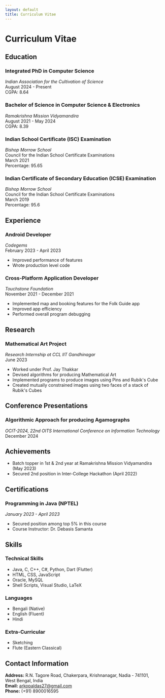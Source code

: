 ```yaml
---
layout: default
title: Curriculum Vitae
---
```


# Curriculum Vitae

## Education

### Integrated PhD in Computer Science
*Indian Association for the Cultivation of Science*  
August 2024 - Present  
CGPA: 8.64

### Bachelor of Science in Computer Science & Electronics
*Ramakrishna Mission Vidyamandira*  
August 2021 - May 2024  
CGPA: 8.39

### Indian School Certificate (ISC) Examination
*Bishop Morrow School*  
Council for the Indian School Certificate Examinations  
March 2021  
Percentage: 95.65

### Indian Certificate of Secondary Education (ICSE) Examination
*Bishop Morrow School*  
Council for the Indian School Certificate Examinations  
March 2019  
Percentage: 95.6

## Experience

### Android Developer
*Codegems*  
February 2023 - April 2023
- Improved performance of features
- Wrote production level code

### Cross-Platform Application Developer
*Touchstone Foundation*  
November 2021 - December 2021
- Implemented map and booking features for the Folk Guide app
- Improved app efficiency
- Performed overall program debugging

## Research

### Mathematical Art Project
*Research Internship at CCL IIT Gandhinagar*  
June 2023
- Worked under Prof. Jay Thakkar
- Devised algorithms for producing Mathematical Art
- Implemented programs to produce images using Pins and Rubik's Cube
- Created mutually constrained images using two faces of a stack of Rubik's Cubes

## Conference Presentations

### Algorithmic Approach for producing Agamographs
*OCIT-2024, 22nd OITS International Conference on Information Technology*  
December 2024

## Achievements

- Batch topper in 1st & 2nd year at Ramakrishna Mission Vidyamandira (May 2023)
- Secured 2nd position in Inter-College Hackathon (April 2022)

## Certifications

### Programming in Java (NPTEL)
*January 2023 - April 2023*
- Secured position among top 5% in this course
- Course Instructor: Dr. Debasis Samanta

## Skills

### Technical Skills
- Java, C, C++, C#, Python, Dart (Flutter)
- HTML, CSS, JavaScript
- Oracle, MySQL
- Shell Scripts, Visual Studio, LaTeX

### Languages
- Bengali (Native)
- English (Fluent)
- Hindi

### Extra-Curricular
- Sketching
- Flute (Eastern Classical)

## Contact Information

**Address:** R.N. Tagore Road, Chakerpara, Krishnanagar, Nadia - 741101, West Bengal, India  
**Email:** [arkopaldas27@gmail.com](mailto:arkopaldas27@gmail.com)  
**Phone:** (+91) 8900016595
